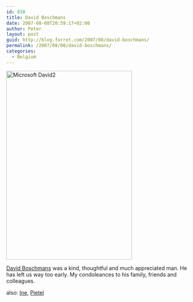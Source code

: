 ```yaml
---
id: 838
title: David Boschmans
date: 2007-08-08T20:59:17+02:00
author: Peter
layout: post
guid: http://blog.forret.com/2007/08/david-boschmans/
permalink: /2007/08/08/david-boschmans/
categories:
  - Belgium
---
```

[<img  width="333" src="http://farm1.static.flickr.com/58/177554566_67e80a7f29.jpg" alt="Microsoft David2" height="500" />](http://www.flickr.com/photos/pforret/177554566/ "Photo Sharing")

[David Boschmans](http://blog.coolz0r.com/2007/08/08/david-boschmans/) was a kind, thoughtful and much appreciated man. He has left us way too early. My condoleances to his family, friends and colleagues.

also: [Ine](http://www.monuments.nu/2007/08/bye_david.html), [Pietel](http://www.pietel.be/archives/3015)